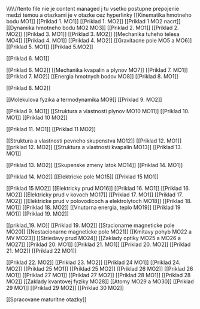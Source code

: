 \\\\\\\\\\//tento file nie je content managed j tu vsetko postupne prepojenie medzi temou a otazkami je v otazke cez hyperlinky
[[Kinematika hmotneho bodu MO1]]
[[Priklad 1. MO1]]
[[Priklad 1. MO2]]
[[Priklad 1 MO2 nacrt]]
[[Dynamika hmotneho bodu MO2 MO3]]
[[Priklad 2. MO1]]
[[Priklad 2. MO2]]
[[Priklad 3. MO1]]
[[Priklad 3. MO2]]
[[Mechanika tuheho telesa MO4]]
[[Priklad 4. MO1]]
[[Priklad 4. MO2]]
[[Gravitacne pole MO5 a MO6]]
[[Priklad 5. MO1]]
[[Priklad 5.MO2]]

[[Priklad 6. MO1]]

[[Priklad 6. MO2]]
[[Mechanika kvapalin a plynov MO7]]
[[Priklad 7. MO1]]
[[Priklad 7. MO2]]
[[Energia hmotnych bodov MO8]]
[[Priklad 8. MO1]]

[[Priklad 8. MO2]]

[[Molekulova fyzika a termodynamika MO9]]
[[Priklad 9. MO2]]


[[Priklad 9. MO1]]
[[Struktura a vlastnosti plynov MO10 MO11]]
[[Priklad 10. MO1]]
[[Priklad 10 MO2]]

[[Priklad 11. MO1]]
[[Priklad 11 MO2]]

[[Struktura a vlastnosti pevneho skupenstva MO12]]
[[Priklad 12. MO1]]
[[priklad 12. MO2]]
[[Struktura  a vlastnosti kvapalin MO13]]
[[Priklad 13. MO1]]

[[Priklad 13. MO2]]
[[Skupenske zmeny latok MO14]]
[[Priklad 14. MO1]]

[[Priklad 14. MO2]]
[[Elektricke pole MO15]]
[[Priklad 15 MO1]]

[[Priklad 15 MO2]]
[[Elektricky prud MO16]]
[[Priklad 16. MO1]]
[[Priklad 16. MO2]]
[[Elektricky prud v kovoch MO17]]
[[Priklad 17. MO1]]
[[Priklad 17. MO2]]
[[Elektricke prud v polovodicoch a elektrolytoch MO18]]
[[Priklad 18. MO1]]
[[Priklad 18. MO2]]
[[Vnutorna energia, teplo MO19]]
[[Priklad 19 MO1]]
[[Priklad 19. MO2]]



[[priklad_19. MO]]
[[Priklad 19. MO2]]
[[Stacionarne magneticke pole MO20]]
[[Nestacionarne magneticke pole MO21]]
[[Kmitavy pohyb MO22 a MV MO23]]
[[Striedavy prud MO24]]
[[Zaklady optiky MO25 a MO26 a MO27]]
[[Priklad 20. MO1]]
[[Priklad 21. MO1]]
[[Priklad 20. MO2]]
[[Priklad 21. MO2]]
[[Priklad 22 MO1]]

[[Priklad 22. MO2]]
[[Priklad 23. MO2]]
[[Priklad 24 MO1]]
[[Priklad 24. MO2]]
[[Priklad 25 MO1]]
[[Priklad 25 MO2]]
[[Priklad 26 MO2]]
[[Priklad 26 MO1]]
[[Priklad 27 MO1]]
[[Priklad 27 MO2]]
[[Priklad 28 MO1]]
[[Priklad 28 MO2]]
[[Zaklady kvantovej fyziky MO28]]
[[Atomy MO29 a MO30]]
[[Priklad 29 MO1]]
[[Priklad 29 MO2]]
[[Priklad 30 MO2]]



[[Spracovane maturitne otazky]]
